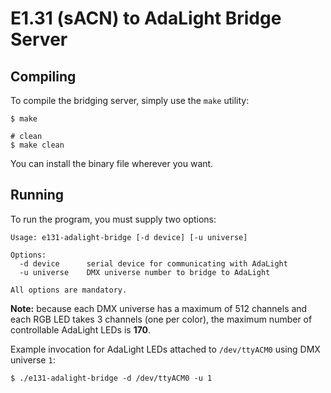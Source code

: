 # E1.31 (sACN) to AdaLight Bridge Server

## Compiling

To compile the bridging server, simply use the ```make``` utility:

```shell
$ make

# clean
$ make clean
```

You can install the binary file wherever you want.

## Running

To run the program, you must supply two options:

```
Usage: e131-adalight-bridge [-d device] [-u universe]

Options:
  -d device      serial device for communicating with AdaLight
  -u universe    DMX universe number to bridge to AdaLight

All options are mandatory.
```

**Note:** because each DMX universe has a maximum of 512 channels and each RGB LED takes 3 channels (one per color), the maximum number of controllable AdaLight LEDs is **170**.

Example invocation for AdaLight LEDs attached to ```/dev/ttyACM0``` using DMX universe ```1```:

```shell
$ ./e131-adalight-bridge -d /dev/ttyACM0 -u 1
```
